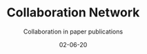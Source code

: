 ---
title: Collaboration Network
subtitle: Collaboration in paper publications
layout: default
modal-id: 3
date: 02-06-20
img: collaboration2.png
iframe:
thumbnail: collaboration2-thumbnail.png
alt: image-alt
description: Scientific literature is becoming more and more important as our everyday lives become increasingly enmeshed with technological innovation. However, with more that 30 millon citations in the medical literature (Pubmed) alone, understanding what literature to read and what to ignore is a major barrier. To address this issue we present the citation graph. The citation graph allows you to find papers and researchers that you trust and walk the graph to related researcher who they trust. Essentially building your understanding by reading the works of an actual scientific community.  
---